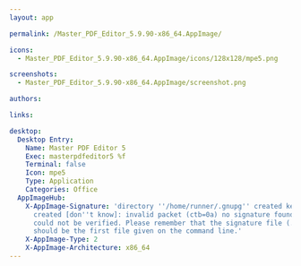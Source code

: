 ```yaml
---
layout: app

permalink: /Master_PDF_Editor_5.9.90-x86_64.AppImage/

icons:
  - Master_PDF_Editor_5.9.90-x86_64.AppImage/icons/128x128/mpe5.png

screenshots:
  - Master_PDF_Editor_5.9.90-x86_64.AppImage/screenshot.png

authors:

links:

desktop:
  Desktop Entry:
    Name: Master PDF Editor 5
    Exec: masterpdfeditor5 %f
    Terminal: false
    Icon: mpe5
    Type: Application
    Categories: Office
  AppImageHub:
    X-AppImage-Signature: 'directory ''/home/runner/.gnupg'' created keybox ''/home/runner/.gnupg/pubring.kbx''
      created [don''t know]: invalid packet (ctb=0a) no signature found the signature
      could not be verified. Please remember that the signature file (.sig or .asc)
      should be the first file given on the command line.'
    X-AppImage-Type: 2
    X-AppImage-Architecture: x86_64
---
```

